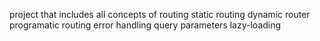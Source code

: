 project that includes all concepts of routing
    static routing
    dynamic router
    programatic routing
    error handling
    query parameters
    lazy-loading